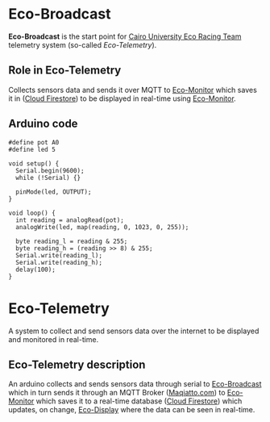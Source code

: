 # Eco-Broadcast

**Eco-Broadcast** is the start point for [Cairo University Eco Racing Team](https://www.facebook.com/ShellEcoMarathonCUT) telemetry system (so-called _Eco-Telemetry_).

## Role in Eco-Telemetry

Collects sensors data and sends it over MQTT to [Eco-Monitor](https://github.com/adhammo/eco-monitor) which saves it in ([Cloud Firestore](https://firebase.google.com/docs/firestore)) to be displayed in real-time using [Eco-Monitor](https://github.com/adhammo/eco-display).

## Arduino code
```arduino
#define pot A0
#define led 5

void setup() {
  Serial.begin(9600);
  while (!Serial) {}

  pinMode(led, OUTPUT);
}

void loop() {
  int reading = analogRead(pot);
  analogWrite(led, map(reading, 0, 1023, 0, 255));
  
  byte reading_l = reading & 255;
  byte reading_h = (reading >> 8) & 255;
  Serial.write(reading_l);
  Serial.write(reading_h);
  delay(100);
}
```

# Eco-Telemetry

A system to collect and send sensors data over the internet to be displayed and monitored in real-time.

## Eco-Telemetry description

An arduino collects and sends sensors data through serial to [Eco-Broadcast](https://github.com/adhammo/eco-broadcast) which in turn sends it through an MQTT Broker ([Maqiatto.com](https://www.maqiatto.com/)) to [Eco-Monitor](https://github.com/adhammo/eco-monitor) which saves it to a real-time database ([Cloud Firestore](https://firebase.google.com/docs/firestore)) which updates, on change, [Eco-Display](https://github.com/adhammo/eco-display) where the data can be seen in real-time.
